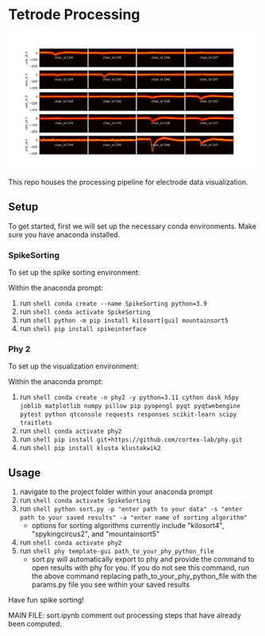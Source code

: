 # Tetrode Processing

![alt text](image-1.png)

This repo houses the processing pipeline for electrode data visualization.


## Setup

To get started, first we will set up the necessary conda environments. Make sure you have anaconda installed.

### SpikeSorting

To set up the spike sorting environment:

Within the anaconda prompt:
1. run ```shell conda create --name SpikeSorting python=3.9```
2. run ```shell conda activate SpikeSorting```
3. run ```shell python -m pip install kilosort[gui] mountainsort5```
4. run ```shell pip install spikeinterface```

### Phy 2

To set up the visualization environment:

Within the anaconda prompt:

1. run ```shell conda create -n phy2 -y python=3.11 cython dask h5py joblib matplotlib numpy pillow pip pyopengl pyqt pyqtwebengine pytest python qtconsole requests responses scikit-learn scipy traitlets```
2. run ```shell conda activate phy2```
3. run ```shell pip install git+https://github.com/cortex-lab/phy.git```
4. run ```shell pip install klusta klustakwik2```

## Usage

1. navigate to the project folder within your anaconda prompt
2. run ```shell conda activate SpikeSorting```
2. run ```shell python sort.py -p "enter path to your data" -s "enter path to your saved results" -a "enter name of sorting algorithm"```
    - options for sorting algorithms currently include "kilosort4", "spykingcircus2", and "mountainsort5"
3. run ```shell conda activate phy2```
4. run ```shell phy template-gui path_to_your_phy_python_file```
    - sort.py will automatically export to phy and provide the command to open results with phy for you. If you do not see this command, run the above command replacing path_to_your_phy_python_file with the params.py file you see within your saved results 

Have fun spike sorting!




MAIN FILE: 
sort.ipynb
comment out processing steps that have already been computed.
